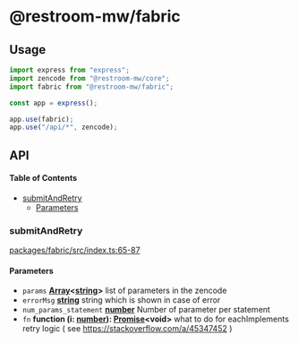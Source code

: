 # @restroom-mw/fabric

## Usage

```js
import express from "express";
import zencode from "@restroom-mw/core";
import fabric from "@restroom-mw/fabric";

const app = express();

app.use(fabric);
app.use("/api/*", zencode);
```

## API

<!-- Generated by documentation.js. Update this documentation by updating the source code. -->

#### Table of Contents

*   [submitAndRetry](#submitandretry)
    *   [Parameters](#parameters)

### submitAndRetry

[packages/fabric/src/index.ts:65-87](https://github.com/dyne/restroom-mw/blob/ccdad63f7ba1f6ca701cd71154fcece03f949b38/packages/fabric/src/index.ts#L65-L87 "Source code on GitHub")

#### Parameters

*   `params` **[Array](https://developer.mozilla.org/docs/Web/JavaScript/Reference/Global_Objects/Array)<[string](https://developer.mozilla.org/docs/Web/JavaScript/Reference/Global_Objects/String)>** list of parameters in the zencode
*   `errorMsg` **[string](https://developer.mozilla.org/docs/Web/JavaScript/Reference/Global_Objects/String)** string which is shown in case of error
*   `num_params_statement` **[number](https://developer.mozilla.org/docs/Web/JavaScript/Reference/Global_Objects/Number)** Number of parameter per statement
*   `fn` **function (i: [number](https://developer.mozilla.org/docs/Web/JavaScript/Reference/Global_Objects/Number)): [Promise](https://developer.mozilla.org/docs/Web/JavaScript/Reference/Global_Objects/Promise)\<void>** what to do for eachImplements retry logic ( see <https://stackoverflow.com/a/45347452> )
